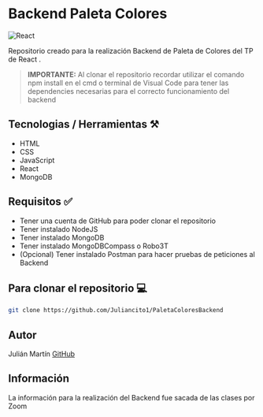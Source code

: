 # Backend Paleta Colores
![React](https://www.vectorlogo.zone/logos/mongodb/mongodb-ar21.png)

Repositorio creado para la realización Backend de Paleta de Colores del TP de React .

>**IMPORTANTE:** Al clonar el repositorio recordar utilizar el comando npm install en el cmd o terminal de Visual Code para tener las dependencies necesarias para el correcto funcionamiento del backend
## Tecnologias / Herramientas ⚒️

- HTML
- CSS
- JavaScript
- React
- MongoDB

## Requisitos ✅
- Tener una cuenta de GitHub para poder clonar el repositorio
- Tener instalado NodeJS
- Tener instalado MongoDB
- Tener instalado MongoDBCompass o Robo3T
- (Opcional) Tener instalado Postman para hacer pruebas de peticiones al Backend

## Para clonar el repositorio 💻

```bash
git clone https://github.com/Juliancito1/PaletaColoresBackend
```
## Autor 
Julián Martín [GitHub](https://github.com/Juliancito1)

## Información
La información para la realización del Backend fue sacada de las clases por Zoom
